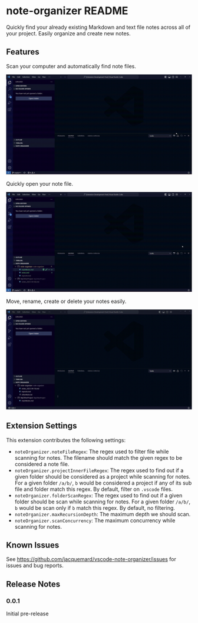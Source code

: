 # note-organizer README

Quickly find your already existing Markdown and text file notes across all of your project. Easily organize and create new notes.


## Features

Scan your computer and automatically find note files.

![Scanning](./resources/docimages/scanning.gif)

Quickly open your note file.

![Quick open](./resources/docimages/quickopen.gif)

Move, rename, create or delete your notes easily.

![Organize](./resources/docimages/organize.gif)


## Extension Settings

This extension contributes the following settings:

* `noteOrganizer.noteFileRegex`: The regex used to filter file while scanning for notes. The filename should match the given regex to be considered a note file.
* `noteOrganizer.projectInnerFileRegex`: The regex used to find out if a given folder should be considered as a project while scanning for notes. For a given folder `/a/b/`, `b` would be considered a project if any of its sub file and folder match this regex. By default, filter on `.vscode` files.
* `noteOrganizer.folderScanRegex`: The regex used to find out if a given folder should be scan while scanning for notes. For a given folder `/a/b/`, `b` would be scan only if `b` match this regex. By default, no filtering.
* `noteOrganizer.maxRecursionDepth`: The maximum depth we should scan.
* `noteOrganizer.scanConcurrency`: The maximum concurrency while scanning for notes.

## Known Issues

See https://github.com/jacquemard/vscode-note-organizer/issues for issues and bug reports.

## Release Notes

### 0.0.1

Initial pre-release
